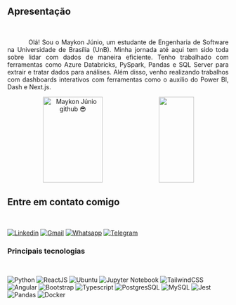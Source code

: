 ## Apresentação

</br>

<p style="text-indent:3rem; text-align: justify;">
Olá! Sou o Maykon Júnio, um estudante de Engenharia de Software na Universidade de Brasília (UnB). 
Minha jornada até aqui tem sido toda sobre lidar com dados de maneira eficiente. Tenho trabalhado com ferramentas como Azure Databricks, PySpark, Pandas e SQL Server para extrair e tratar dados para análises. Além disso, venho realizando trabalhos com dashboards interativos com ferramentas como o auxilio do Power BI, Dash e Next.js.
<br/>

<div align="center">  
  <img width="52%" height="195px" src="https://github-readme-stats.vercel.app/api?username=maykonjuso&show_icons=true&count_private=true&hide_border=true&title_color=2c2b2b&icon_color=2c2b2b&text_color=2c2b2b&bg_color=f5f5f5" alt="Maykon Júnio github 😎" /> 
  <img width="40%" height="195px" src="https://github-readme-stats.vercel.app/api/top-langs/?username=maykonjuso&layout=compact&hide_border=true&title_color=2c2b2b&text_color=2c2b2b&bg_color=f5f5f5" />
</div>

## Entre em contato comigo
<br>

[![Linkedin](https://img.shields.io/badge/LinkedIn-0077B5?style=for-the-badge&logo=linkedin&logoColor=white)](https://www.linkedin.com/in/maykon13/)
[![Gmail](https://img.shields.io/badge/Gmail-D14836?style=for-the-badge&logo=gmail&logoColor=white)](mailto:maykola1331@gmail.com)
[![Whatsapp](https://img.shields.io/badge/WhatsApp-25D366?style=for-the-badge&logo=whatsapp&logoColor=white)](https://wa.me/5561994127452)
[![Telegram](https://img.shields.io/badge/Telegram-2CA5E0?style=for-the-badge&logo=telegram&logoColor=white)](https://t.me/maykjuso)

### Principais tecnologias

<br>

![Python](https://img.shields.io/badge/Python-14354C?style=for-the-badge&logo=python&logoColor=white)
![ReactJS](https://img.shields.io/badge/React-20232A?style=for-the-badge&logo=react&logoColor=61DAFB)
![Ubuntu](https://img.shields.io/badge/Ubuntu-E95420?style=for-the-badge&logo=ubuntu&logoColor=white)
![Jupyter Notebook](https://img.shields.io/badge/jupyter-%23FA0F00.svg?style=for-the-badge&logo=jupyter&logoColor=white)
![TailwindCSS](https://img.shields.io/badge/Tailwind_CSS-38B2AC?style=for-the-badge&logo=tailwind-css&logoColor=white)
![Angular](https://img.shields.io/badge/Angular-DD0031?style=for-the-badge&logo=angular&logoColor=white)
![Bootstrap](https://img.shields.io/badge/Bootstrap-563D7C?style=for-the-badge&logo=bootstrap&logoColor=white)
![Typescript](https://img.shields.io/badge/typescript-005C84?style=for-the-badge&logo=typescript&logoColor=white)
![PostgresSQL](https://img.shields.io/badge/PostgreSQL-316192?style=for-the-badge&logo=postgresql&logoColor=white)
![MySQL](https://img.shields.io/badge/MySQL-005C84?style=for-the-badge&logo=mysql&logoColor=white)
![Jest](https://img.shields.io/badge/Jest-323330?style=for-the-badge&logo=Jest&logoColor=white)
![Pandas](https://img.shields.io/badge/pandas-%23150458.svg?style=for-the-badge&logo=pandas&logoColor=white)
![Docker](https://img.shields.io/badge/docker-%230db7ed.svg?style=for-the-badge&logo=docker&logoColor=white)
